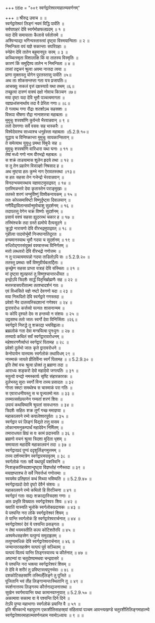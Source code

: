 +++
title = "००९ स्वर्गद्वारेश्वरमाहात्म्यवर्णनम्"

+++
॥ श्रीरुद्र उवाच ॥ ॥  
स्वर्गद्वारेश्वरं लिङ्गं नवमं विद्धि पार्वति ॥  
सर्वपापहरं देवि स्वर्गमोक्षफलप्रदम् ॥ १ ॥  
यदा देवि समायाताः कैलासे पर्वतोत्तमे ॥  
अश्विन्याद्या भगिन्यस्तास्त्वां दृष्ट्वा विस्मयान्विताः ॥ २ ॥  
निमन्त्रिता वयं यज्ञे सकान्ताः सपरिग्रहाः ॥  
स्नेहेन देवि तातेन बहुमानपुरः सरम् ॥ ३ ॥  
कच्चित्स्मृता विशालाक्षि किं वा तातस्य विस्मृतिः ॥  
कारणं किं समुद्दिश्य तातेन न निमन्त्रिता ॥ ४ ॥  
तासां तद्वचनं श्रुत्वा अवमा नात्तदा त्वया ॥  
प्राणा मुक्तास्तु योगेन पुरतस्तासु पार्वति ॥५॥  
अथ ताः शोकसन्तप्ता गता यत्र प्रजापतिः॥  
आचख्युः सकलं वृत्तं दक्षस्याग्रे यथा तथम् ॥६॥  
तच्छुत्वा दारुणं वाक्यं दक्षो नोवाच किञ्चन ॥७॥  
मया दृष्टा यदा देवि भूमौ पञ्चत्वमागता ॥  
यज्ञप्रध्वंसनार्थाय तदा वै प्रेरिता गणाः॥ ॥८॥  
ते गत्वाथ गणा रौद्राः शतशोऽथ सहस्रशः ॥  
विरूपा भीषणा रौद्रा नानाशस्त्रा महाबलाः ॥  
मुमुचुः शरवर्षाणि कुर्वन्तो भैरवान्रवान् ॥ ९ ॥  
ततो देवगणाः सर्वे वसवः सह भास्करैः ॥  
विश्वेदेवाश्च साध्याश्च धनुर्हस्ता महाबलाः ॥5.2.9.१०॥  
युद्धाय च विनिष्क्रान्ता मुमुचुः सायकान्सितान् ॥  
ते समेत्याथ युयुधुः प्रमथा विबुधैः सह ॥  
मुमुचुः शरवर्षाणि वारिधारा यथा घनाः ॥ ११ ॥  
तेषां मध्ये गणो नाम वीरभद्रो महाबलः ॥  
स शक्रं ताडयामास शूलेन हृदये तथा ॥ १२ ॥  
स तु तेन प्रहारेण विसञ्ज्ञो निषसाद ह ॥  
अथ मुष्ट्या हतः कुम्भे नाग ऐरावतस्तथा ॥१३॥  
स हतः सहसा तेन गजेन्द्रो भेरवान्रवान् ॥  
विनदन्भयमास्थाय यज्ञवाटमुपाद्रवत् ॥ १४ ॥  
एतस्मिन्नन्तरे देवा कृतास्तेन पराङ्मुखाः ॥  
ततस्ते शरणं जग्मुर्विष्णुं विश्वैकनायकम् ॥ १५ ॥  
ततः कोपसमाविष्टो विष्णुर्दृष्ट्वा दिवालयान् ॥  
गणैर्विद्रावितान्सर्वान्मुमोचाशु सुदर्शनम् ॥ १६ ॥  
तदापतत्तु वेगेन चक्रं विष्णोः सुदर्शनम् ॥  
प्रसार्य वक्त्रं सहसा ह्युदरस्थं चकार ह ॥ १७ ॥  
तस्मिंश्चक्रे तदा ग्रस्ते ह्यमोघे दैत्यसूदने ॥  
क्रुद्धो नारायणो देवि वीरभद्रमुपाद्रवत् ॥ १८ ॥  
गृहीत्वा पादयोर्भूमौ निजघानातिदूरतः ॥  
हन्यमानस्याथ भूमौ गदया च सुदर्शनम् ॥ १९ ॥  
रुधिरोद्गारसंयुक्तं वक्त्रात्तच्च विनिर्गतम् ॥  
मत्तो लब्धवरो देवि वीरभद्रो गणोत्तमः ॥  
न तु पञ्चत्वमापन्नो गदया ताडितोऽपि सः ॥ 5.2.9.२० ॥  
ततस्तु प्रमथाः सर्वे विष्णुवीर्यबलार्द्दिताः ॥  
कृच्छ्रेण सहसा प्राप्ता यत्राहं देवि संस्थितः ॥ २१ ॥  
मां दृष्ट्वा शूलहस्तं तु विष्णुश्चान्तरधीयत ॥  
इन्द्रोऽपि त्रिदशैः सार्द्धं पितृभिर्ब्राह्मणैः सह ॥ २२ ॥  
मत्तस्त्रासपरीतात्मा ततश्चादर्शनं गतः ॥  
एवं विध्वंसिते यज्ञे नष्टो देवगणो यदा ॥ २३ ॥  
मया निरूपितो देवि स्वर्गद्वारे गणस्तदा ॥  
प्रवेशो नैव दातव्यस्त्रिदशानां गणेश्वर ॥ २४ ॥  
द्वारावरोधः कर्त्तव्यो यत्नतः शासनान्मम ॥  
यः कोपि दृश्यते देवः स हन्तव्यो न संशयः ॥ २५ ॥  
उद्वसश्च ततो जातः स्वर्गो देवा विनिर्जिताः ॥२६॥  
स्वर्गद्वारे निरुद्धे तु शक्राद्या भयविह्वलाः॥  
ब्रह्मलोकं गता देवा मन्त्रयित्वा पुनःपुनः ॥ २७ ॥  
तस्याग्रे कथितं सर्वं स्वर्गद्वारावरोधनम् ॥  
महेश्वरगणैर्व्याप्तं स्वर्गद्वारं पितामह ॥ २८ ॥  
प्रवेशो दुर्लभो जातः कृते द्वारावरोधने ॥  
केनोपायेन यास्यामः स्वर्गलोकं तथाविधम् २९ ॥  
नास्माकं जायते प्रीतिर्विना स्वर्गं पितामह ॥ ॥ 5.2.9.३० ॥  
इति तेषां वचः श्रुत्वा प्रोक्तं तु ब्रह्मणा तदा ॥  
आराध्यः शङ्करो देवो महादेवो जगत्पतिः ॥ ३१ ॥  
स्तुत्यो वन्द्यो नमस्कार्यः सृष्टि संहारकारकः ॥  
दुर्लभस्तु सुराः स्वर्गो विना तस्य प्रसादतः ॥ ३२  
गोप्ता स्रष्टा समर्थश्च स चास्माकं परा गतिः ॥  
स एवाराधनीयस्तु स च पूज्यतमो मतः ॥ ३३ ॥  
तस्मात्सर्वप्रयत्नेन गम्यतां शरणं शिवः ॥  
उपायं कथयिष्यामि श्रूयतां सावधानतः ॥ ३४ ॥  
त्रिदशैः सहितः शक्र तूर्णं गच्छ ममाज्ञया ॥  
महाकालवने रम्ये कपालेश्वरपूर्वतः ॥ ३५ ॥  
स्वर्गद्वार परं लिङ्गं विद्यते तत्तु वासव ॥  
लोकानामनुकम्पार्थं महादेवेन निर्मितम् ॥  
तमाराधयत क्षिप्रं स वः कामं प्रदास्यति ॥ ३६ ॥  
ब्रह्मणो वचनं श्रुत्वा त्रिदशा मुदिता भृशम् ॥  
समायाता महादेवि महाकालवनं तदा ॥ ३७ ॥  
स्वर्गद्वारप्रदं पुण्यं ददृशुर्लिङ्गमुत्तमम् ॥  
तस्य दर्शनमात्रेण स्वर्गद्वारमपावृतम् ॥ ३८ ॥  
स्वर्गलोकं गताः सर्वे यथापूर्वं यशस्विनि ॥  
निःशङ्कांस्त्रिदशान्दृष्ट्वा विज्ञप्तोहं गणैस्तदा ॥ ३९ ॥  
मयाज्ञप्ताश्च ते सर्वे निवर्त्तध्वं गणोत्तमाः ॥  
स्वयमेव प्रतिज्ञातं कथं मिथ्या भविष्यति ॥ ॥ 5.2.9.४० ॥  
स्वर्गद्वारप्रदो देवो दृष्टो देवैर्न संशयः ॥  
महाकालवने रम्ये कथितो हि विरञ्चिना ॥ ४१ ॥  
स्वर्गद्वारं गताः सद्यः शक्राद्यास्त्रिदशा गणाः ॥  
अतः प्रभृति विख्यातः स्वर्गद्वारेश्वरः शिवः ॥ ४२ ॥  
ख्यातिं यास्यति भूलोके स्वर्गलोकप्रदायकः ॥ ४३ ॥  
ये पश्यन्ति नरा लोके स्वर्गद्वारेश्वरं शिवम् ॥  
ते यान्ति स्वर्गलोकं हि स्वर्गद्वारेश्वरार्चनात् ॥ ४४ ॥  
स्वर्गद्वारेश्वरं देवं ये पश्यन्ति प्रसङ्गतः ॥  
न तेषां भयमस्तीति कल्प कोटिशतैरपि ॥ ४५ ॥  
अश्वमेधसहस्रेण यत्पुण्यं समुदाहृतम् ॥  
तत्पुण्यमधिकं देवि स्वर्गद्वारेश्वरार्चनात् ॥ ४६ ॥  
जन्मान्तरसहस्रेण यत्पापं पूर्व सञ्चितम् ॥  
यत्पापं विलयं यान्ति लिङ्गस्यास्य च कीर्तनात् ॥ ४७ ॥  
अष्टम्यां वा चतुर्दश्यामथवा चन्द्रवासरे ॥  
ये पश्यन्ति नरा भक्त्या स्वर्गद्वारेश्वरं शिवम् ॥  
ते देवि मे शरीरं तु प्रविष्टास्त्वपुनर्भवाः ॥ ४८ ॥  
दशकोटिसहस्राणि तस्मिल्ँलिङ्गे तु पूजिते ॥  
पूजितानि भवं तीह लिङ्गान्यन्तःस्थितानि तु ॥ ४९ ॥  
स्पर्शनात्तस्य लिङ्गस्य कीर्त्तनाद्यजनात्तथा ॥  
सुखेन स्वर्गमायान्ति यथा कामानवाप्नुयात् ॥ 5.2.9.५० ॥  
अकामावा सकामा वा ये पश्यन्ति दिने दिने ॥  
तेऽपि पुण्या महाभागाः स्वर्गलोकं प्रयान्ति वै ॥ ५१ ॥  
इति श्रीस्कान्दे महापुराण एकाशीतिसाहस्र्यां संहितायां पञ्चम आवन्त्यखण्डे चतुरशीतिलिङ्गमाहात्म्ये स्वर्गद्वारेश्वरमाहात्म्यवर्णनन्नाम नवमोऽध्यायः ॥ ९ ॥ ॥